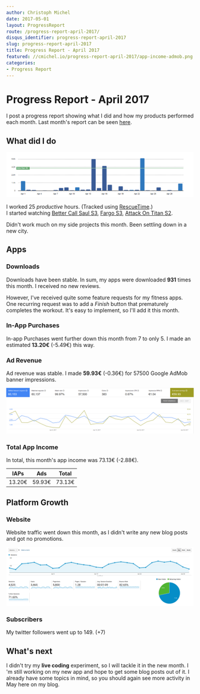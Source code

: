 ```yaml
---
author: Christoph Michel
date: 2017-05-01
layout: ProgressReport
route: /progress-report-april-2017/
disqus_identifier: progress-report-april-2017
slug: progress-report-april-2017
title: Progress Report - April 2017
featured: //cmichel.io/progress-report-april-2017/app-income-admob.png
categories:
- Progress Report
---
```


# Progress Report - April 2017
I post a progress report showing what I did and how my products performed each month.
Last month's report can be seen [here](/progress-report-march-2017).

## What did I do

[![Productive Hours in April 2017](./rescueTime.png)](./rescueTime.png)

I worked 25 _productive_ hours. (Tracked using [RescueTime](/redirects/rescuetime).)  
I started watching [Better Call Saul S3](http://www.imdb.com/title/tt3032476/episodes?season=3), [Fargo S3](http://www.imdb.com/title/tt2802850/episodes?season=3), [Attack On Titan S2](http://www.imdb.com/title/tt2560140/episodes?season=2).  

Didn't work much on my side projects this month. Been settling down in a new city.

## Apps
### Downloads
Downloads have been stable. In sum, my apps were downloaded **931** times this month. I received no new reviews.

However, I've received quite some feature requests for my fitness apps. One recurring request was to add a _Finish_ button that prematurely completes the workout. It's easy to implement, so I'll add it this month.

### In-App Purchases
In-app Purchases went further down this month from 7 to only 5.
I made an estimated **13.20€** (-5.49€) this way.

### Ad Revenue
Ad revenue was stable. I made **59.93€** (-0.36€) for 57500 Google AdMob banner impressions.

[![App Income AdMob](./app-income-admob.png)](./app-income-admob.png)

### Total App Income
In total, this month's app income was 73.13€ (-2.88€).

IAPs | Ads | Total
--- | --- | ---
13.20€ | 59.93€ | 73.13€

## Platform Growth
### Website
Website traffic went down this month, as I didn't write any new blog posts and got no promotions.

[![Website Traffic](./website-traffic.png)](./website-traffic.png)

### Subscribers
My twitter followers went up to 149. (+7)

## What's next
I didn't try my **live coding** experiment, so I will tackle it in the new month.
I 'm still working on my new app and hope to get some blog posts out of it. I already have some topics in mind, so you should again see more activity in May here on my blog.